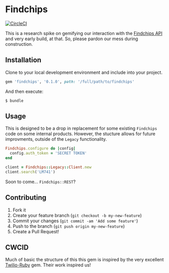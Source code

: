 # Findchips
[![CircleCI](https://circleci.com/gh/dragon-innovation/findchips.svg?style=svg)](https://circleci.com/gh/dragon-innovation/findchips)

This is a research spike on gemifying our interaction with the
[Findchips API](https://dev.supplyframe.com/doc/fcapi) and very early build, at
that. So, please pardon our mess during construction.

## Installation

Clone to your local development environment and include into your project.

```ruby
gem 'findchips', '0.1.0', path: '/full/path/to/findchips'
```

And then execute:

    $ bundle

## Usage
This is designed to be a drop in replacement for some existing `Findchips` code
on some internal products. However, the stucture allows for future improvments,
outside of the `Legacy` functionality.

```ruby
Findchips.configure do |config|
  config.auth_token = 'SECRET TOKEN'
end

client = Findchips::Legacy::Client.new
client.search('LM741')
```

Soon to come... `Findchips::REST`?

## Contributing

1. Fork it
2. Create your feature branch (`git checkout -b my-new-feature`)
3. Commit your changes (`git commit -am 'Add some feature'`)
4. Push to the branch (`git push origin my-new-feature`)
5. Create a Pull Request!

## CWCID

Much of basic the structure of this this gem is inspired by the very excellent
[Twilio-Ruby](https://github.com/twilio/twilio-ruby) gem. Their work inspired us!

